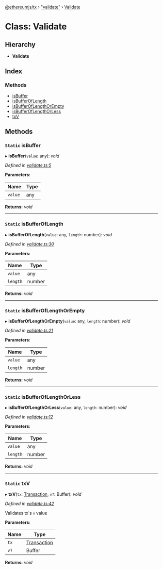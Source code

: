 [@ethereumjs/tx](../README.md) › ["validate"](../modules/_validate_.md) › [Validate](_validate_.validate.md)

# Class: Validate

## Hierarchy

* **Validate**

## Index

### Methods

* [isBuffer](_validate_.validate.md#static-isbuffer)
* [isBufferOfLength](_validate_.validate.md#static-isbufferoflength)
* [isBufferOfLengthOrEmpty](_validate_.validate.md#static-isbufferoflengthorempty)
* [isBufferOfLengthOrLess](_validate_.validate.md#static-isbufferoflengthorless)
* [txV](_validate_.validate.md#static-txv)

## Methods

### `Static` isBuffer

▸ **isBuffer**(`value`: any): *void*

*Defined in [validate.ts:5](https://github.com/ethereumjs/ethereumjs-vm/blob/master/packages/tx/src/validate.ts#L5)*

**Parameters:**

Name | Type |
------ | ------ |
`value` | any |

**Returns:** *void*

___

### `Static` isBufferOfLength

▸ **isBufferOfLength**(`value`: any, `length`: number): *void*

*Defined in [validate.ts:30](https://github.com/ethereumjs/ethereumjs-vm/blob/master/packages/tx/src/validate.ts#L30)*

**Parameters:**

Name | Type |
------ | ------ |
`value` | any |
`length` | number |

**Returns:** *void*

___

### `Static` isBufferOfLengthOrEmpty

▸ **isBufferOfLengthOrEmpty**(`value`: any, `length`: number): *void*

*Defined in [validate.ts:21](https://github.com/ethereumjs/ethereumjs-vm/blob/master/packages/tx/src/validate.ts#L21)*

**Parameters:**

Name | Type |
------ | ------ |
`value` | any |
`length` | number |

**Returns:** *void*

___

### `Static` isBufferOfLengthOrLess

▸ **isBufferOfLengthOrLess**(`value`: any, `length`: number): *void*

*Defined in [validate.ts:12](https://github.com/ethereumjs/ethereumjs-vm/blob/master/packages/tx/src/validate.ts#L12)*

**Parameters:**

Name | Type |
------ | ------ |
`value` | any |
`length` | number |

**Returns:** *void*

___

### `Static` txV

▸ **txV**(`tx`: [Transaction](_index_.transaction.md), `v?`: Buffer): *void*

*Defined in [validate.ts:42](https://github.com/ethereumjs/ethereumjs-vm/blob/master/packages/tx/src/validate.ts#L42)*

Validates tx's `v` value

**Parameters:**

Name | Type |
------ | ------ |
`tx` | [Transaction](_index_.transaction.md) |
`v?` | Buffer |

**Returns:** *void*
